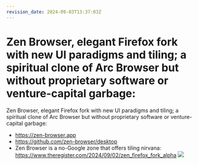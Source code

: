 ```yaml
---
revision_date: 2024-09-03T13:37:03Z
---
```

# Zen Browser, elegant Firefox fork with new UI paradigms and tiling; a spiritual clone of Arc Browser but without proprietary software or venture-capital garbage:
Zen Browser, elegant Firefox fork with new UI paradigms and tiling; a spiritual clone of Arc Browser but without proprietary software or venture-capital garbage:
* https://zen-browser.app
* https://github.com/zen-browser/desktop
* Zen Browser is a no-Google zone that offers tiling nirvana: https://www.theregister.com/2024/09/02/zen_firefox_fork_alpha
![](https://cdn.jsdelivr.net/gh/zen-browser/www/public/browser-2.png)